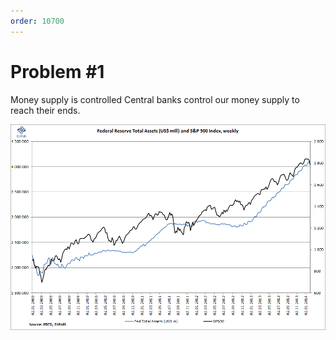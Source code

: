 ```yaml
---
order: 10700
---
```


# Problem #1

Money supply is controlled 
Central banks control our money supply to reach their ends.

<img alt="graph of Federal Reserve assets vs S&P 500 price" src="images/fed-assets-vs-stock-market.png" width="550px" />
